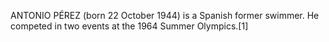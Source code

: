 ANTONIO PÉREZ (born 22 October 1944) is a Spanish former swimmer. He competed in two events at the 1964 Summer Olympics.[1]
